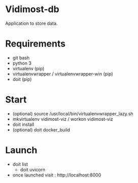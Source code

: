 Vidimost-db
===========

Application to store data.


Requirements
============

* git bash
* python 3
* virtualenv (pip)
* virtualenvwrapper / virtualenvwrapper-win (pip)
* doit (pip)


Start
=====

* (optional) source /usr/local/bin/virtualenvwrapper_lazy.sh
* mkvirtualenv vidimost-viz / workon vidimost-viz
* doit install
* (optional) doit docker_build


Launch
======

* doit list
    * doit uvicorn
* once launched visit : http://localhost:8000